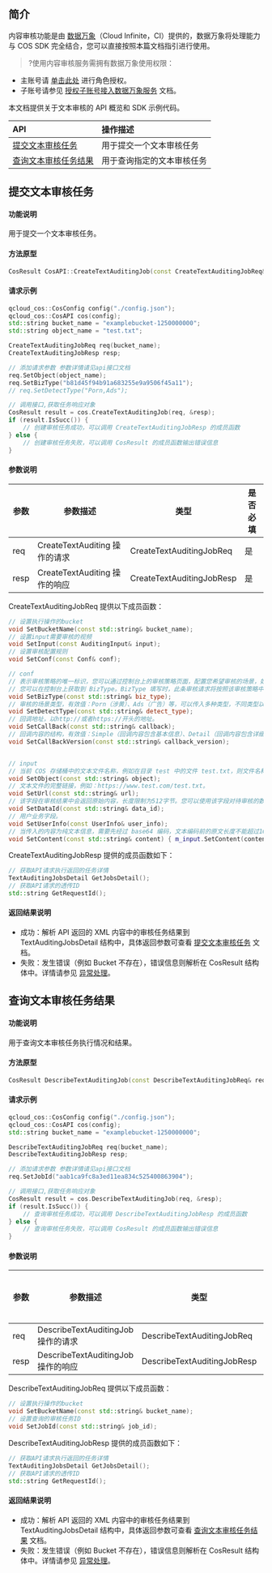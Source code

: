 ## 简介
内容审核功能是由 [数据万象](https://www.tencentcloud.com/document/product/1045)（Cloud Infinite，CI）提供的，数据万象将处理能力与 COS SDK 完全结合，您可以直接按照本篇文档指引进行使用。

>?使用内容审核服务需拥有数据万象使用权限：
- 主账号请 [单击此处](https://console.cloud.tencent.com/cam/role/grant?roleName=CI_QCSRole&policyName=QcloudCOSDataFullControl,QcloudAccessForCIRole,QcloudPartAccessForCIRole&principal=eyJzZXJ2aWNlIjoiY2kucWNsb3VkLmNvbSJ9&serviceType=%E6%95%B0%E6%8D%AE%E4%B8%87%E8%B1%A1&s_url=https%3A%2F%2Fconsole.cloud.tencent.com%2Fci) 进行角色授权。
- 子账号请参见 [授权子账号接入数据万象服务](https://intl.cloud.tencent.com/document/product/1045/33450) 文档。

本文档提供关于文本审核的 API 概览和 SDK 示例代码。

| API                                                          | 操作描述                   |
| :----------------------------------------------------------- | :------------------------- |
|  [提交文本审核任务](https://intl.cloud.tencent.com/document/product/436/48188)   | 用于提交一个文本审核任务   |
|  [查询文本审核任务结果](https://intl.cloud.tencent.com/document/product/436/48189) | 用于查询指定的文本审核任务 |


## 提交文本审核任务

#### 功能说明

用于提交一个文本审核任务。

#### 方法原型

```cpp
CosResult CosAPI::CreateTextAuditingJob(const CreateTextAuditingJobReq& req, CreateTextAuditingJobResp* resp);
```

#### 请求示例

```cpp
qcloud_cos::CosConfig config("./config.json");
qcloud_cos::CosAPI cos(config);
std::string bucket_name = "examplebucket-1250000000";
std::string object_name = "test.txt";

CreateTextAuditingJobReq req(bucket_name);
CreateTextAuditingJobResp resp;

// 添加请求参数 参数详情请见api接口文档
req.SetObject(object_name);
req.SetBizType("b81d45f94b91a683255e9a9506f45a11");
// req.SetDetectType("Porn,Ads");

// 调用接口,获取任务响应对象
CosResult result = cos.CreateTextAuditingJob(req, &resp);
if (result.IsSucc()) {
	// 创建审核任务成功，可以调用 CreateTextAuditingJobResp 的成员函数
} else {
	// 创建审核任务失败，可以调用 CosResult 的成员函数输出错误信息
}
```


#### 参数说明

| 参数 | 参数描述           | 类型              | 是否必填 |
| ---- | ------------------ | ----------------- | -------- |
| req  | CreateTextAuditing 操作的请求 | CreateTextAuditingJobReq | 是       |
| resp | CreateTextAuditing 操作的响应 | CreateTextAuditingJobResp | 是       |

CreateTextAuditingJobReq 提供以下成员函数：

```cpp
// 设置执行操作的bucket
void SetBucketName(const std::string& bucket_name);
// 设置input需要审核的视频
void SetInput(const AuditingInput& input);
// 设置审核配置规则
void SetConf(const Conf& conf);

// conf
// 表示审核策略的唯一标识，您可以通过控制台上的审核策略页面，配置您希望审核的场景，如涉黄、广告、违法违规等，配置指引： 设置公共审核策略。
// 您可以在控制台上获取到 BizType。BizType 填写时，此条审核请求将按照该审核策略中配置的场景进行审核。
void SetBizType(const std::string& biz_type);
// 审核的场景类型，有效值：Porn（涉黄）、Ads（广告）等，可以传入多种类型，不同类型以逗号分隔，例如：Porn,Ads。如您有更多场景的审核需要，请使用 BizType 参数。
void SetDetectType(const std::string& detect_type);
// 回调地址，以http://或者https://开头的地址。
void SetCallBack(const std::string& callback);
// 回调内容的结构，有效值：Simple（回调内容包含基本信息）、Detail（回调内容包含详细信息）。默认为 Simple。
void SetCallBackVersion(const std::string& callback_version);


// input
// 当前 COS 存储桶中的文本文件名称，例如在目录 test 中的文件 test.txt，则文件名称为 test/test.txt，文本文件仅支持 UTF8 编码和 GBK 编码的内容，且文件大小不得超过1MB。
void SetObject(const std::string& object);
// 文本文件的完整链接，例如：https://www.test.com/test.txt。
void SetUrl(const std::string& url);
// 该字段在审核结果中会返回原始内容，长度限制为512字节。您可以使用该字段对待审核的数据进行唯一业务标识。
void SetDataId(const std::string& data_id);
// 用户业务字段。
void SetUserInfo(const UserInfo& user_info);
// 当传入的内容为纯文本信息，需要先经过 base64 编码，文本编码前的原文长度不能超过10000个 UTF8 编码字符。若超出长度限制，接口将会报错。
void SetContent(const std::string& content) { m_input.SetContent(content); }

```

CreateTextAuditingJobResp 提供的成员函数如下：

```cpp
// 获取API请求执行返回的任务详情
TextAuditingJobsDetail GetJobsDetail();
// 获取API请求的透传ID
std::string GetRequestId();

```

#### 返回结果说明

- 成功：解析 API 返回的 XML 内容中的审核任务结果到 TextAuditingJobsDetail 结构中，具体返回参数可查看 [提交文本审核任务](https://intl.cloud.tencent.com/document/product/436/48188) 文档。
- 失败：发生错误（例如 Bucket 不存在），错误信息则解析在 CosResult 结构体中。详情请参见 [异常处理](https://intl.cloud.tencent.com/document/product/436/31525)。


## 查询文本审核任务结果

#### 功能说明

用于查询文本审核任务执行情况和结果。

#### 方法原型

```cpp
CosResult DescribeTextAuditingJob(const DescribeTextAuditingJobReq& req, DescribeTextAuditingJobResp* resp);
```

#### 请求示例

```cpp
qcloud_cos::CosConfig config("./config.json");
qcloud_cos::CosAPI cos(config);
std::string bucket_name = "examplebucket-1250000000";

DescribeTextAuditingJobReq req(bucket_name);
DescribeTextAuditingJobResp resp;

// 添加请求参数 参数详情请见api接口文档
req.SetJobId("aab1ca9fc8a3ed11ea834c525400863904");

// 调用接口,获取任务响应对象
CosResult result = cos.DescribeTextAuditingJob(req, &resp);
if (result.IsSucc()) {
	// 查询审核任务成功，可以调用 DescribeTextAuditingJobResp 的成员函数
} else {
	// 查询审核任务失败，可以调用 CosResult 的成员函数输出错误信息
}
```

#### 参数说明

| 参数 | 参数描述           | 类型              | 是否必填 |
| ---- | ------------------ | ----------------- | -------- |
| req  | DescribeTextAuditingJob 操作的请求 | DescribeTextAuditingJobReq | 是       |
| resp | DescribeTextAuditingJob 操作的响应 | DescribeTextAuditingJobResp | 是       |

DescribeTextAuditingJobReq 提供以下成员函数：

```cpp
// 设置执行操作的bucket
void SetBucketName(const std::string& bucket_name);
// 设置查询的审核任务ID
void SetJobId(const std::string& job_id);
```

DescribeTextAuditingJobResp 提供的成员函数如下：

```cpp
// 获取API请求执行返回的任务详情
TextAuditingJobsDetail GetJobsDetail();
// 获取API请求的透传ID
std::string GetRequestId();

```

#### 返回结果说明

- 成功：解析 API 返回的 XML 内容中的审核任务结果到 TextAuditingJobsDetail 结构中，具体返回参数可查看 [查询文本审核任务结果](https://intl.cloud.tencent.com/document/product/436/48189) 文档。
- 失败：发生错误（例如 Bucket 不存在），错误信息则解析在 CosResult 结构体中。详情请参见 [异常处理](https://intl.cloud.tencent.com/document/product/436/31537)。
